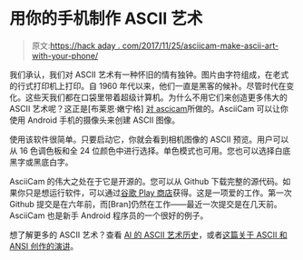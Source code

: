 # 用你的手机制作 ASCII 艺术

> 原文:[https://hack aday . com/2017/11/25/asciicam-make-ascii-art-with-your-phone/](https://hackaday.com/2017/11/25/asciicam-make-ascii-art-with-your-phone/)

我们承认，我们对 ASCII 艺术有一种怀旧的情有独钟。图片由字符组成，在老式的行式打印机上打印。自 1960 年代以来，他们一直是黑客的候补。尽管时代在变化。这些天我们都在口袋里带着超级计算机。为什么不用它们来创造更多伟大的 ASCII 艺术呢？这正是[布莱恩·嫩宁格] [对 ascicam](https://github.com/dozingcat/AsciiCam)所做的。AsciiCam 可以让你使用 Android 手机的摄像头来创建 ASCII 图像。

使用该软件很简单。只要启动它，你就会看到相机图像的 ASCII 预览。用户可以从 16 色调色板和全 24 位颜色中进行选择。单色模式也可用。您也可以选择白底黑字或黑底白字。

AsciiCam 的伟大之处在于它是开源的。您可以从 Github 下载完整的源代码。如果你只是想运行软件，可以通过[谷歌 Play 商店](https://play.google.com/store/apps/details?id=com.dozingcatsoftware.asciicam&hl=en)获得。这是一项爱的工作。第一次 Github 提交是在六年前，而[Bran]仍然在工作——最近一次提交是在几天前。AsciiCam 也是新手 Android 程序员的一个很好的例子。

想了解更多的 ASCII 艺术？查看 [Al 的 ASCII 艺术历史](https://hackaday.com/2016/06/28/retrotechtacular-ascii-art-in-the-19th-century/)，或者[这篇关于 ASCII 和 ANSI 创作的演讲](https://hackaday.com/2013/08/20/retrotechtacular-the-history-of-ansi-and-ascii-art/)。